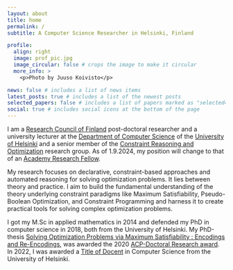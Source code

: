 ```yaml
---
layout: about
title: home
permalink: /
subtitle: A Computer Science Researcher in Helsinki, Finland

profile:
  align: right
  image: prof_pic.jpg
  image_circular: false # crops the image to make it circular
  more_info: >
    <p>Photo by Juuso Koivisto</p>

news: false # includes a list of news items
latest_posts: true # includes a list of the newest posts
selected_papers: false # includes a list of papers marked as "selected={true}"
social: true # includes social icons at the bottom of the page
---
```


I am a [Research Council of Finland](https://www.aka.fi/en/) post-doctoral researcher and a university lecturer at the [Department of Computer Science](https://www.helsinki.fi/en/faculty-science/faculty/computer-science) of the [University of Helsinki](https://www.helsinki.fi/en) and a senior member of the [Constraint Reasoning and Optimization](https://www.helsinki.fi/en/researchgroups/constraint-reasoning-and-optimization) research group. As of 1.9.2024, my position will change to that of an [Academy Research Fellow](https://www.aka.fi/en/research-funding/apply-for-funding/calls-for-applications/apply-now2/academy-research-fellow-2024/).

My research focuses on declarative, constraint-based approaches and automated reasoning for solving optimization problems. It lies between theory and practice. I aim to build the fundamental understanding of the theory underlying constraint paradigms like Maximum Satisfiability, Pseudo-Boolean Optimization, and Constraint Programming and harness it to create practical tools for solving complex optimization problems.

I got my M.Sc in applied mathematics in 2014 and defended my PhD in computer science in 2018, both from the University of Helsinki. My PhD-thesis [Solving Optimization Problems via Maximum Satisfiability : Encodings and Re-Encodings](https://helda.helsinki.fi/items/e1c39c7c-c6e2-4e47-b76b-747e4ace524e), was awarded the 2020 [ACP-Doctoral Research award](https://www.a4cp.org/awards/doctoral-research-award).
In 2022, I was awarded a [Title of Docent](https://en.wikipedia.org/wiki/Docent#Finland) in Computer Science from the University of Helsinki.

